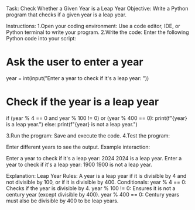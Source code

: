 Task: Check Whether a Given Year is a Leap Year
Objective: Write a Python program that checks if a given year is a leap year.

Instructions:
1.Open your coding environment: Use a code editor, IDE, or Python terminal to write your program.
2.Write the code: Enter the following Python code into your script:

# Ask the user to enter a year
year = int(input("Enter a year to check if it's a leap year: "))

# Check if the year is a leap year
if (year % 4 == 0 and year % 100 != 0) or (year % 400 == 0):
    print(f"{year} is a leap year.")
else:
    print(f"{year} is not a leap year.")
    
3.Run the program: Save and execute the code.
4.Test the program:

Enter different years to see the output.
Example interaction:

Enter a year to check if it's a leap year: 2024
2024 is a leap year.
Enter a year to check if it's a leap year: 1900
1900 is not a leap year.

Explanation:
Leap Year Rules:
A year is a leap year if it is divisible by 4 and not divisible by 100, or if it is divisible by 400.
Conditionals:
year % 4 == 0: Checks if the year is divisible by 4.
year % 100 != 0: Ensures it is not a century year (except divisible by 400).
year % 400 == 0: Century years must also be divisible by 400 to be leap years.
